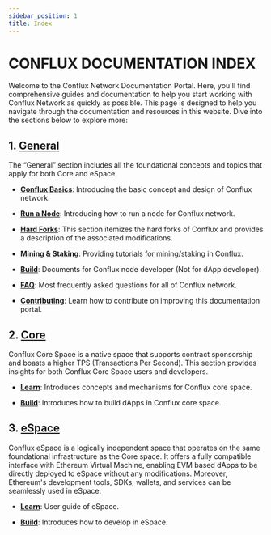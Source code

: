 ```yaml
---
sidebar_position: 1
title: Index
---
```


# CONFLUX DOCUMENTATION INDEX

Welcome to the Conflux Network Documentation Portal. Here, you'll find comprehensive guides and documentation to help you start working with Conflux Network as quickly as possible. This page is designed to help you navigate through the documentation and resources in this website. Dive into the sections below to explore more:

## **1. [General](general)**

The “General” section includes all the foundational concepts and topics that apply for both Core and eSpace.

- [**Conflux Basics**](general/conflux-basics): Introducing the basic concept and design of Conflux network.

- [**Run a Node**](general/run-a-node): Introducing how to run a node for Conflux network.

- [**Hard Forks**](general/hardforks): This section itemizes the hard forks of Conflux and provides a description of the associated modifications.

- [**Mining & Staking**](category/mining--staking): Providing tutorials for mining/staking in Conflux.
    
- [**Build**](general/build): Documents for Conflux node developer (Not for dApp developer).
    
- [**FAQ**](general/faq): Most frequently asked questions for all of Conflux network.
    
- [**Contributing**](general/CONTRIBUTING): Learn how to contribute on improving this documentation portal.

## **2. [Core](core)**

Conflux Core Space is a native space that supports contract sponsorship and boasts a higher TPS (Transactions Per Second). This section provides insights for both Conflux Core Space users and developers.

- [**Learn**](core/learn): Introduces concepts and mechanisms for Conflux core space.
    
- [**Build**](core/build): Introduces how to build dApps in Conflux core space.
    

## **3. [eSpace](espace)**

Conflux eSpace is a logically independent space that operates on the same foundational infrastructure as the Core space. It offers a fully compatible interface with Ethereum Virtual Machine, enabling EVM based dApps to be directly deployed to eSpace without any modifications. Moreover, Ethereum's development tools, SDKs, wallets, and services can be seamlessly used in eSpace.

- [**Learn**](espace/learn): User guide of eSpace.
    
- [**Build**](espace/build): Introduces how to develop in eSpace.

